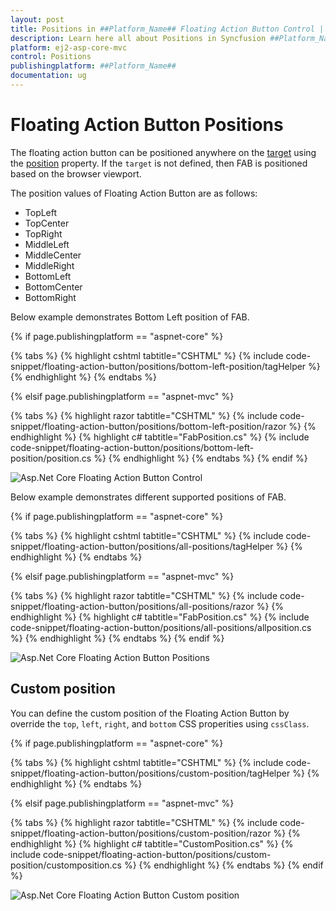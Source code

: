 ```yaml
---
layout: post
title: Positions in ##Platform_Name## Floating Action Button Control | Syncfusion
description: Learn here all about Positions in Syncfusion ##Platform_Name## Floating Action Button control of Syncfusion Essential JS 2 and more.
platform: ej2-asp-core-mvc
control: Positions
publishingplatform: ##Platform_Name##
documentation: ug
---
```


# Floating Action Button Positions

The floating action button can be positioned anywhere on the [target](https://help.syncfusion.com/cr/aspnetcore-js2/Syncfusion.EJ2.Buttons.Fab.html#Syncfusion_EJ2_Buttons_Fab_Target) using the [position](https://help.syncfusion.com/cr/aspnetcore-js2/Syncfusion.EJ2.Buttons.Fab.html#Syncfusion_EJ2_Buttons_Fab_Position   ) property. If the `target` is not defined, then FAB is positioned based on the browser viewport.

The position values of Floating Action Button are as follows:

* TopLeft
* TopCenter
* TopRight
* MiddleLeft
* MiddleCenter
* MiddleRight
* BottomLeft
* BottomCenter
* BottomRight

Below example demonstrates Bottom Left position of FAB.

{% if page.publishingplatform == "aspnet-core" %}

{% tabs %}
{% highlight cshtml tabtitle="CSHTML" %}
{% include code-snippet/floating-action-button/positions/bottom-left-position/tagHelper %}
{% endhighlight %}
{% endtabs %}

{% elsif page.publishingplatform == "aspnet-mvc" %}

{% tabs %}
{% highlight razor tabtitle="CSHTML" %}
{% include code-snippet/floating-action-button/positions/bottom-left-position/razor %}
{% endhighlight %}
{% highlight c# tabtitle="FabPosition.cs" %}
{% include code-snippet/floating-action-button/positions/bottom-left-position/position.cs %}
{% endhighlight %}
{% endtabs %}
{% endif %}

![Asp.Net Core Floating Action Button Control](images/BottomLeftPosition.png)

Below example demonstrates different supported positions of FAB.

{% if page.publishingplatform == "aspnet-core" %}

{% tabs %}
{% highlight cshtml tabtitle="CSHTML" %}
{% include code-snippet/floating-action-button/positions/all-positions/tagHelper %}
{% endhighlight %}
{% endtabs %}

{% elsif page.publishingplatform == "aspnet-mvc" %}

{% tabs %}
{% highlight razor tabtitle="CSHTML" %}
{% include code-snippet/floating-action-button/positions/all-positions/razor %}
{% endhighlight %}
{% highlight c# tabtitle="FabPosition.cs" %}
{% include code-snippet/floating-action-button/positions/all-positions/allposition.cs %}
{% endhighlight %}
{% endtabs %}
{% endif %}

![Asp.Net Core Floating Action Button Positions](images/FabPositions.png)

## Custom position

You can define the custom position of the Floating Action Button by override the `top`, `left`, `right`, and `bottom` CSS properities using `cssClass`.

{% if page.publishingplatform == "aspnet-core" %}

{% tabs %}
{% highlight cshtml tabtitle="CSHTML" %}
{% include code-snippet/floating-action-button/positions/custom-position/tagHelper %}
{% endhighlight %}
{% endtabs %}

{% elsif page.publishingplatform == "aspnet-mvc" %}

{% tabs %}
{% highlight razor tabtitle="CSHTML" %}
{% include code-snippet/floating-action-button/positions/custom-position/razor %}
{% endhighlight %}
{% highlight c# tabtitle="CustomPosition.cs" %}
{% include code-snippet/floating-action-button/positions/custom-position/customposition.cs %}
{% endhighlight %}
{% endtabs %}
{% endif %}

![Asp.Net Core Floating Action Button Custom position](images/CustomPosition.png)


